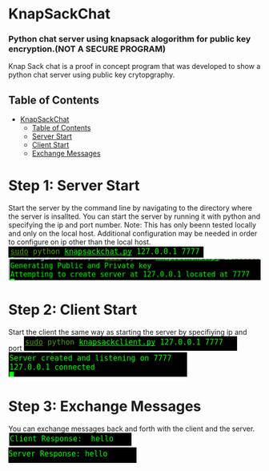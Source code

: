 # KnapSackChat
### Python chat server using knapsack alogorithm for public key encryption.(NOT A SECURE PROGRAM)

Knap Sack chat is a proof in concept program that was developed to show a python chat server using public key crytopgraphy.

## Table of Contents
   * [KnapSackChat](#KnapSackChat)
      * [Table of Contents](#table-of-contents)
      * [Server Start](#step-1-server-start)
      * [Client Start](#step-2-client-start)
      * [Exchange Messages](#step-3-exchange-messages)

  
      
# Step 1: Server Start
Start the server by the command line by navigating to the directory where the server is insallted. You can start the server by running it with python and specifying the ip and port number. Note: This has only beenn tested locally and only on the local host. Additional configuration may be needed in order to configure on ip other than the local host.
![serverStart](Images/serverStart.png)
![serverRunning](Images/serverRunning.png)

# Step 2: Client Start
Start the client the same way as starting the server by specifiying ip and port
![clientStart](Images/clientStart.png)
![clientConnected](Images/clientConnected.png)
# Step 3: Exchange Messages
You can exchange messages back and forth with the client and the server.
![clientResponse](Images/clientResponse.png)
![serverResponse](Images/serverResponse.png)
